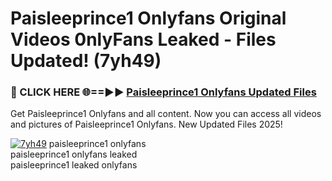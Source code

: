 # Paisleeprince1 Onlyfans Original Videos 0nlyFans Leaked - Files Updated! (7yh49)

<h3>🔴 CLICK HERE 🌐==►► <a href="https://tinyurl.com/x26r9saj" rel="nofollow">Paisleeprince1 Onlyfans Updated Files</a></h3>

Get Paisleeprince1 Onlyfans and all content. Now you can access all videos and pictures of Paisleeprince1 Onlyfans. New Updated Files 2025!

[![7yh49](https://i.imgur.com/LkgZPqh.gif)](https://tinyurl.com/x26r9saj)
paisleeprince1 onlyfans<br>
paisleeprince1 onlyfans leaked<br>
paisleeprince1 leaked onlyfans